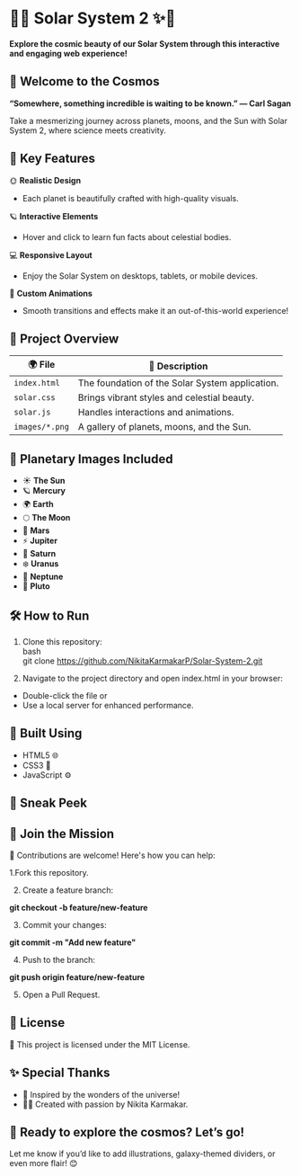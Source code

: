 # 🌌✨ **Solar System 2** ✨🌌  
**Explore the cosmic beauty of our Solar System through this interactive and engaging web experience!**  

## 🌠 **Welcome to the Cosmos**  
 **“Somewhere, something incredible is waiting to be known.” — Carl Sagan**

Take a mesmerizing journey across planets, moons, and the Sun with Solar System 2, where science meets creativity.

## 🚀 **Key Features**  

🌞 **Realistic Design**  
- Each planet is beautifully crafted with high-quality visuals.  

🪐 **Interactive Elements**  
- Hover and click to learn fun facts about celestial bodies.  

💻 **Responsive Layout**  
- Enjoy the Solar System on desktops, tablets, or mobile devices.  

🎨 **Custom Animations**  
- Smooth transitions and effects make it an out-of-this-world experience!  

## 📂 **Project Overview**  

| 🌍 **File**      | 📜 **Description**                                |  
|------------------|--------------------------------------------------|  
| `index.html`     | The foundation of the Solar System application.  |  
| `solar.css`      | Brings vibrant styles and celestial beauty.      |  
| `solar.js`       | Handles interactions and animations.             |  
| `images/*.png`   | A gallery of planets, moons, and the Sun.        |  

## 🌌 **Planetary Images Included**  

- ☀️ **The Sun**  
- 🪐 **Mercury**  
- 🌍 **Earth**  
- 🌕 **The Moon**  
- 🔴 **Mars**  
- ⚡ **Jupiter**  
- 💍 **Saturn**  
- ❄️ **Uranus**  
- 🌊 **Neptune**  
- 🧊 **Pluto**  

## 🛠️ **How to Run**  

1. Clone this repository:  
   bash  
   git clone https://github.com/NikitaKarmakarP/Solar-System-2.git
   
3. Navigate to the project directory and open index.html in your browser:
- Double-click the file or
- Use a local server for enhanced performance.

## 🎨 Built Using
- HTML5 🌐
- CSS3 🎨
- JavaScript ⚙️

## 🌠 Sneak Peek


## 🤝 Join the Mission
🌟 Contributions are welcome! Here's how you can help:

1.Fork this repository.

2. Create a feature branch:

**git checkout -b feature/new-feature**

3. Commit your changes:

**git commit -m "Add new feature"** 

4. Push to the branch:

**git push origin feature/new-feature**

5. Open a Pull Request.

## 📜 License
📝 This project is licensed under the MIT License.

## ✨ Special Thanks
- 🌟 Inspired by the wonders of the universe!
- 👩‍💻 Created with passion by Nikita Karmakar.

## 🚀 Ready to explore the cosmos? Let’s go!
Let me know if you’d like to add illustrations, galaxy-themed dividers, or even more flair! 😊
